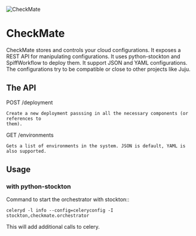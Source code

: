
![CheckMate](https://github.com/ziadsawalha/checkmate/raw/master/checkmate/checkmate.png)

# CheckMate

CheckMate stores and controls your cloud configurations. It exposes a REST API
for manipulating configurations. It uses python-stockton and SpiffWorkflow to
deploy them. It support JSON and YAML configurations. The configurations try to
be compatible or close to other projects like Juju.

## The API

POST /deployment

    Create a new deployment passsing in all the necessary components (or references to
    them).


GET /environments

    Gets a list of environments in the system. JSON is default, YAML is also supported.


## Usage


### with python-stockton

Command to start the orchestrator with stockton::

    celeryd -l info --config=celeryconfig -I stockton,checkmate.orchestrator

This will add additional calls to celery.

